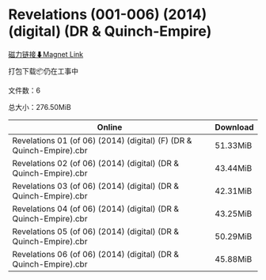 # Revelations (001-006) (2014) (digital) (DR & Quinch-Empire)

[磁力链接⬇Magnet Link](magnet:?xt=urn:btih:3ba0137b925dfd0b7210a11aa9cc107b33948e76&dn=Revelations%20%28001-006%29%20%282014%29%20%28digital%29%20%28DR%20%26%20Quinch-Empire%29)

打包下载📦仍在工事中

文件数：6

总大小：276.50MiB

Online | Download
--- | ---
Revelations 01 (of 06) (2014) (digital) (F) (DR & Quinch-Empire).cbr | 51.33MiB
Revelations 02 (of 06) (2014) (digital) (DR & Quinch-Empire).cbr | 43.44MiB
Revelations 03 (of 06) (2014) (digital) (DR & Quinch-Empire).cbr | 42.31MiB
Revelations 04 (of 06) (2014) (digital) (DR & Quinch-Empire).cbr | 43.25MiB
Revelations 05 (of 06) (2014) (digital) (DR & Quinch-Empire).cbr | 50.29MiB
Revelations 06 (of 06) (2014) (digital) (DR & Quinch-Empire).cbr | 45.88MiB